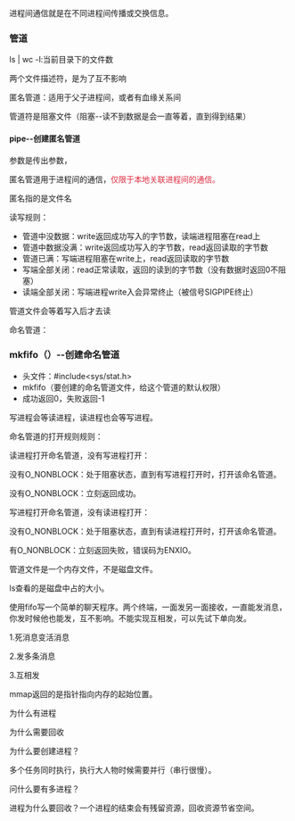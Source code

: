 进程间通信就是在不同进程间传播或交换信息。

### 管道
ls | wc -l:当前目录下的文件数

两个文件描述符，是为了互不影响

匿名管道：适用于父子进程间，或者有血缘关系间

管道符是阻塞文件（阻塞--读不到数据是会一直等着，直到得到结果）

#### pipe--创建匿名管道
参数是传出参数，

匿名管道用于进程间的通信，<font style="color:#DF2A3F;">仅限于本地关联进程间的通信。</font>

匿名指的是文件名

读写规则：

+ 管道中没数据：write返回成功写入的字节数，读端进程阻塞在read上
+ 管道中数据没满：write返回成功写入的字节数，read返回读取的字节数
+ 管道已满：写端进程阻塞在write上，read返回读取的字节数
+ 写端全部关闭：read正常读取，返回的读到的字节数（没有数据时返回0不阻塞）
+ 读端全部关闭：写端进程write入会异常终止（被信号SIGPIPE终止）



管道文件会等着写入后才去读

命名管道：

### mkfifo（）--创建命名管道
+ 头文件：#include<sys/stat.h>
+ mkfifo（要创建的命名管道文件，给这个管道的默认权限）
+ 成功返回0，失败返回-1

写进程会等读进程，读进程也会等写进程。

命名管道的打开规则规则：

读进程打开命名管道，没有写进程打开：

没有O_NONBLOCK：处于阻塞状态，直到有写进程打开时，打开该命名管道。

没有O_NONBLOCK：立刻返回成功。

写进程打开命名管道，没有读进程打开：

没有O_NONBLOCK：处于阻塞状态，直到有读进程打开时，打开该命名管道。

有O_NONBLOCK：立刻返回失败，错误码为ENXIO。

管道文件是一个内存文件，不是磁盘文件。

ls查看的是磁盘中占的大小。





使用fifo写一个简单的聊天程序。两个终端，一面发另一面接收，一直能发消息，你发时候他也能发，互不影响。不能实现互相发，可以先试下单向发。

1.死消息变活消息

2.发多条消息

3.互相发



mmap返回的是指针指向内存的起始位置。

为什么有进程

为什么需要回收

为什么要创建进程？

多个任务同时执行，执行大人物时候需要并行（串行很慢）。

问什么要有多进程？

进程为什么要回收？一个进程的结束会有残留资源，回收资源节省空间。







































